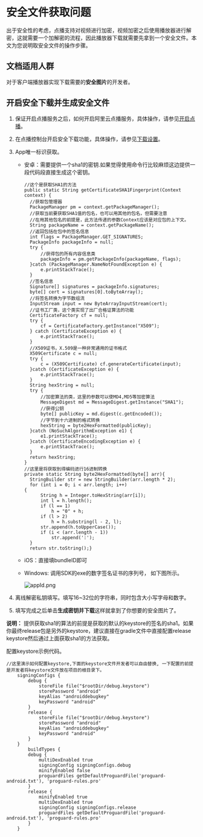 # 安全文件获取问题

出于安全性的考虑，点播支持对视频进行加密，视频加密之后使用播放器进行解密，这就需要一个加解密的流程，因此播放器下载就需要先拿到一个安全文件。本文为您说明取安全文件的操作步骤。

## 文档适用人群

对于客户端播放器实现下载需要的**安全图片**的开发者。

## 开启安全下载并生成安全文件

1.  保证开启点播服务之后，如何开启阿里云点播服务，具体操作，请参见[开启点播](/cn.zh-CN/快速入门/开始使用视频点播.md)。
2.  在点播控制台开启安全下载功能，具体操作，请参见[下载设置](/cn.zh-CN/控制台指南/域名管理/下载设置.md)。
3.  App唯一标识获取。
    -   安卓：需要提供一个sha1的密钥.如果觉得使用命令行比较麻烦这边提供一段代码段直接生成这个密钥。

        ```
        //这个是获取SHA1的方法
        public static String getCertificateSHA1Fingerprint(Context context) {
          //获取包管理器
          PackageManager pm = context.getPackageManager();
          //获取当前要获取SHA1值的包名，也可以用其他的包名，但需要注意
          //在用其他包名的前提是，此方法传递的参数Context应该是对应包的上下文。
          String packageName = context.getPackageName();
          //返回包括在包中的签名信息
          int flags = PackageManager.GET_SIGNATURES;
          PackageInfo packageInfo = null;
          try {
              //获得包的所有内容信息类
              packageInfo = pm.getPackageInfo(packageName, flags);
          }catch (PackageManager.NameNotFoundException e) {
              e.printStackTrace();
          }
          //签名信息
          Signature[] signatures = packageInfo.signatures;
          byte[] cert = signatures[0].toByteArray();
          //将签名转换为字节数组流
          InputStream input = new ByteArrayInputStream(cert);
          //证书工厂类，这个类实现了出厂合格证算法的功能
          CertificateFactory cf = null;
          try {
              cf = CertificateFactory.getInstance("X509");
          } catch (CertificateException e) {
              e.printStackTrace();
          }
          //X509证书，X.509是一种非常通用的证书格式
          X509Certificate c = null;
          try {
              c = (X509Certificate) cf.generateCertificate(input);
          }catch (CertificateException e) {
              e.printStackTrace();
          }
          String hexString = null;
          try {
              //加密算法的类，这里的参数可以使MD4,MD5等加密算法
              MessageDigest md = MessageDigest.getInstance("SHA1");
              //获得公钥
              byte[] publicKey = md.digest(c.getEncoded());
              //字节到十六进制的格式转换
              hexString = byte2HexFormatted(publicKey);
          }catch (NoSuchAlgorithmException e1) {
              e1.printStackTrace();
          }catch (CertificateEncodingException e) {
              e.printStackTrace();
          }
          return hexString;
        }
        //这里是将获取到得编码进行16进制转换
        private static String byte2HexFormatted(byte[] arr){
          StringBuilder str = new StringBuilder(arr.length * 2);
          for (int i = 0; i < arr.length; i++) 
        {
              String h = Integer.toHexString(arr[i]);
              int l = h.length();
              if (l == 1)
                  h = "0" + h;
              if (l > 2)
                  h = h.substring(l - 2, l);
              str.append(h.toUpperCase());
              if (i < (arr.length - 1))
                  str.append(':');
          }
          return str.toString();}
        ```

    -   iOS：直接填bundleID即可
    -   Windows: 调用SDK的exe的数字签名证书的序列号， 如下图所示。

        ![appId.png ](https://static-aliyun-doc.oss-accelerate.aliyuncs.com/assets/img/zh-CN/2314076061/p179097.png)

4.  离线解密私钥填写。填写16~32位的字符串，同时包含大小写字母和数字。
5.  填写完成之后单击**生成密钥并下载**这样就拿到了你想要的安全图片了。

**说明：** 提供获取sha1的算法的前提是获取的默认的keystore的签名的sha1。如果你最终release包是另外的keystore，建议直接在gradle文件中直接配置release keystore然后通过上面获取sha1的方法获取。

配置keystore示例代码。

```
//这里演示如何配置keystore,下面的keystore文件开发者可以自由替换, 一下配置的前提是开发者将keystore文件放在项目的根目录下。
    signingConfigs {
        debug {
            storeFile file("$rootDir/debug.keystore")
            storePassword "android"
            keyAlias "androiddebugkey"
            keyPassword "android"
        }
        release {
            storeFile file("$rootDir/debug.keystore")
            storePassword "android"
            keyAlias "androiddebugkey"
            keyPassword "android"
        }
    }
        buildTypes {
        debug {
            multiDexEnabled true
            signingConfig signingConfigs.debug
            minifyEnabled false
            proguardFiles getDefaultProguardFile('proguard-android.txt'), 'proguard-rules.pro'
        }
        release {
            minifyEnabled true
            multiDexEnabled true
            signingConfig signingConfigs.release
            proguardFiles getDefaultProguardFile('proguard-android.txt'), 'proguard-rules.pro'
        }
    }
```

